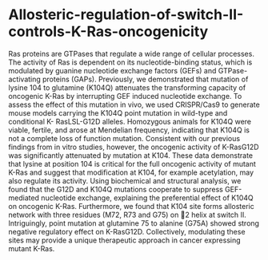 # Allosteric-regulation-of-switch-II-controls-K-Ras-oncogenicity

Ras proteins are GTPases that regulate a wide range of cellular processes. The activity of Ras is dependent on its nucleotide-binding status, which is modulated by guanine nucleotide exchange factors (GEFs) and GTPase-activating proteins (GAPs). Previously, we demonstrated that mutation of lysine 104 to glutamine (K104Q) attenuates the transforming capacity of oncogenic K-Ras by interrupting GEF induced nucleotide exchange. To assess the effect of this mutation in vivo, we used CRISPR/Cas9 to generate mouse models carrying the K104Q point mutation in wild-type and conditional K- RasLSL-G12D alleles. Homozygous animals for K104Q were viable, fertile, and arose at Mendelian frequency, indicating that K104Q is not a complete loss of function mutation. Consistent with our previous findings from in vitro studies, however, the oncogenic activity of K-RasG12D was significantly attenuated by mutation at K104. These data demonstrate that lysine at position 104 is critical for the full oncogenic activity of mutant K-Ras and suggest that modification at K104, for example acetylation, may also regulate its activity. Using biochemical and structural analysis, we found that the G12D and K104Q mutations cooperate to suppress GEF-mediated nucleotide exchange, explaining the preferential effect of K104Q on oncogenic K-Ras. Furthermore, we found that K104 site forms allosteric network with three residues (M72, R73 and G75) on 2 helix at switch II. Intriguingly, point mutation at glutamine 75 to alanine (G75A) showed strong negative regulatory effect on K-RasG12D. Collectively, modulating these sites may provide a unique therapeutic approach in cancer expressing mutant K-Ras. 
 
